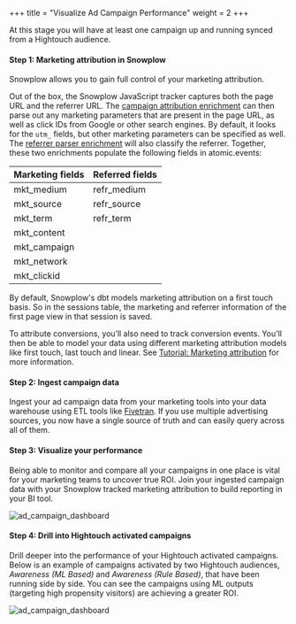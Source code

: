 +++
title = "Visualize Ad Campaign Performance"
weight = 2
+++

At this stage you will have at least one campaign up and running synced from a Hightouch audience.

#### **Step 1:** Marketing attribution in Snowplow
Snowplow allows you to gain full control of your marketing attribution.

Out of the box, the Snowplow JavaScript tracker captures both the page URL and the referrer URL. The [campaign attribution enrichment](https://docs.snowplow.io/docs/enriching-your-data/available-enrichments/campaign-attribution-enrichment/) can then parse out any marketing parameters that are present in the page URL, as well as click IDs from Google or other search engines. By default, it looks for the `utm_` fields, but other marketing parameters can be specified as well. The [referrer parser enrichment](https://docs.snowplow.io/docs/enriching-your-data/available-enrichments/referrer-parser-enrichment/) will also classify the referrer. Together, these two enrichments populate the following fields in atomic.events:

| Marketing fields | Referred fields |
| ---------------- | --------------- |
| mkt_medium       | refr_medium     |
| mkt_source	   | refr_source     |
| mkt_term	       | refr_term       |
| mkt_content	   |                 | 
| mkt_campaign     |                 | 
| mkt_network	   |                 |
| mkt_clickid	   |                 |

By default, Snowplow's dbt models marketing attribution on a first touch basis. So in the sessions table, the marketing and referrer information of the first page view in that session is saved.

To attribute conversions, you’ll also need to track conversion events. You'll then be able to model your data using different marketing attribution models like first touch, last touch and linear. See [Tutorial: Marketing attribution](https://docs.snowplow.io/docs/try-snowplow/recipes/recipe-marketing-attribution/) for more information.

#### **Step 2:** Ingest campaign data
Ingest your ad campaign data from your marketing tools into your data warehouse using ETL tools like [Fivetran](https://www.fivetran.com/). If you use multiple advertising sources, you now have a single source of truth and can easily query across all of them. 

#### **Step 3:** Visualize your performance
Being able to monitor and compare all your campaigns in one place is vital for your marketing teams to uncover true ROI. 
Join your ingested campaign data with your Snowplow tracked marketing attribution to build reporting in your BI tool.

![ad_campaign_dashboard](../images/ad_campaign_dashboard.png?width=100pc)

#### **Step 4:** Drill into Hightouch activated campaigns
Drill deeper into the performance of your Hightouch activated campaigns. 
Below is an example of campaigns activated by two Hightouch audiences, *Awareness (ML Based)* and *Awareness (Rule Based)*, that have been running side by side. You can see the campaigns using ML outputs (targeting high propensity visitors) are achieving a greater ROI. 

![ad_campaign_dashboard](../images/ad_campaign_dashboard_hightouch.png?width=100pc)
